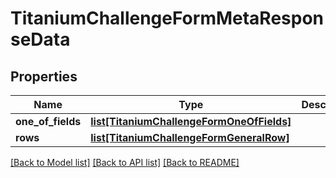 # TitaniumChallengeFormMetaResponseData


## Properties
Name | Type | Description | Notes
------------ | ------------- | ------------- | -------------
**one_of_fields** | [**list[TitaniumChallengeFormOneOfFields]**](TitaniumChallengeFormOneOfFields.md) |  | [optional] 
**rows** | [**list[TitaniumChallengeFormGeneralRow]**](TitaniumChallengeFormGeneralRow.md) |  | [optional] 

[[Back to Model list]](../README.md#documentation-for-models) [[Back to API list]](../README.md#documentation-for-api-endpoints) [[Back to README]](../README.md)


